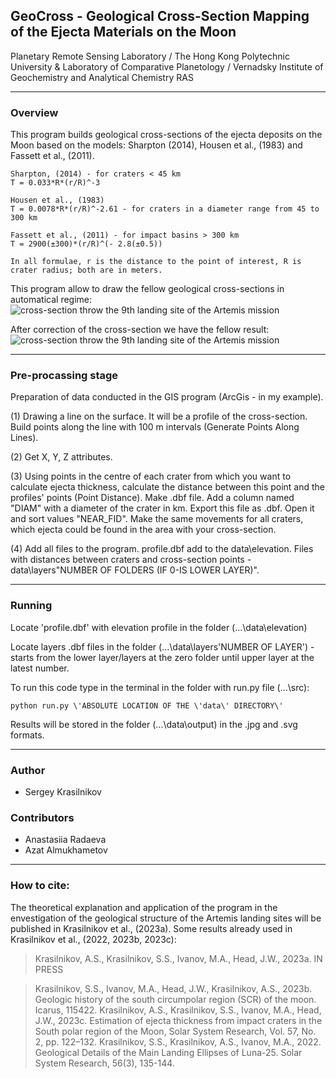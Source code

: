 ## GeoCross - Geological Cross-Section Mapping of the Ejecta Materials on the Moon
Planetary Remote Sensing Laboratory / The Hong Kong Polytechnic University & Laboratory of Comparative Planetology / 
Vernadsky Institute of Geochemistry and Analytical Chemistry RAS

---

### Overview
This program builds geological cross-sections of the ejecta deposits on the Moon based on the models: Sharpton (2014), 
Housen et al., (1983) and  Fassett et al., (2011).

```
Sharpton, (2014) - for craters < 45 km
T = 0.033*R*(r/R)^-3

Housen et al., (1983)
T = 0.0078*R*(r/R)^-2.61 - for craters in a diameter range from 45 to 300 km

Fassett et al., (2011) - for impact basins > 300 km
T = 2900(±300)*(r/R)^(- 2.8(±0.5))

In all formulae, r is the distance to the point of interest, R is crater radius; both are in meters.
```
This program allow to draw the fellow geological cross-sections in automatical regime:
![cross-section throw the 9th landing site of the Artemis mission](./data/output/9.jpg)

After correction of the cross-section we have the fellow result:
![cross-section throw the 9th landing site of the Artemis mission](./data/output/final_example.jpg)

---

### Pre-procassing stage
Preparation of data conducted in the GIS program (ArcGis - in my example).

(1) Drawing a line on the surface. It will be a profile of the cross-section. Build points along the line with 100 m 
intervals (Generate Points Along Lines).

(2) Get X, Y, Z attributes.

(3) Using points in the centre of each crater from which you want to calculate ejecta thickness, calculate the distance 
between this point and the profiles' points (Point Distance). Make .dbf file. Add a column named "DIAM" with a diameter 
of the crater in km. Export this file as .dbf. Open it and sort values "NEAR_FID". Make the same movements for all 
craters, which ejecta could be found in the area with your cross-section.

(4) Add all files to the program. profile.dbf add to the data\elevation. Files with distances between craters and 
cross-section points - data\layers\"NUMBER OF FOLDERS (IF 0-IS LOWER LAYER)".

---

### Running
Locate 'profile.dbf' with elevation profile in the folder (...\data\elevation\)

Locate layers .dbf files in the folder (...\data\layers\'NUMBER OF LAYER') - starts from the lower layer/layers at the 
zero folder until upper layer at the latest number.

To run this code type in the terminal in the folder with run.py file (...\src\):
```
python run.py \'ABSOLUTE LOCATION OF THE \'data\' DIRECTORY\'
```
Results will be stored in the folder (...\data\output\) in the .jpg and .svg formats.

---

### Author
- Sergey Krasilnikov
### Contributors
- Anastasiia Radaeva
- Azat Almukhametov

---


### How to cite:
The theoretical explanation and application of the program in the envestigation of the 
geological structure of the Artemis landing sites will be published in Krasilnikov et al., (2023a).
Some results already used in Krasilnikov et al., (2022, 2023b, 2023c):

>Krasilnikov, A.S., Krasilnikov, S.S., Ivanov, M.A., Head, J.W., 2023a. IN PRESS

>Krasilnikov, S.S., Ivanov, M.A., Head, J.W., Krasilnikov, A.S., 2023b. Geologic history of the south circumpolar
> region (SCR) of the moon. Icarus, 115422.
>Krasilnikov, A.S., Krasilnikov, S.S., Ivanov, M.A., Head, J.W., 2023c. Estimation of ejecta thickness from impact 
> craters in the South polar region of the Moon, Solar System Research, Vol. 57, No. 2, pp. 122–132.
>Krasilnikov, S.S., Krasilnikov, A.S., Ivanov, M.A., 2022. Geological Details of the Main Landing Ellipses of
> Luna-25. Solar System Research, 56(3), 135-144.
